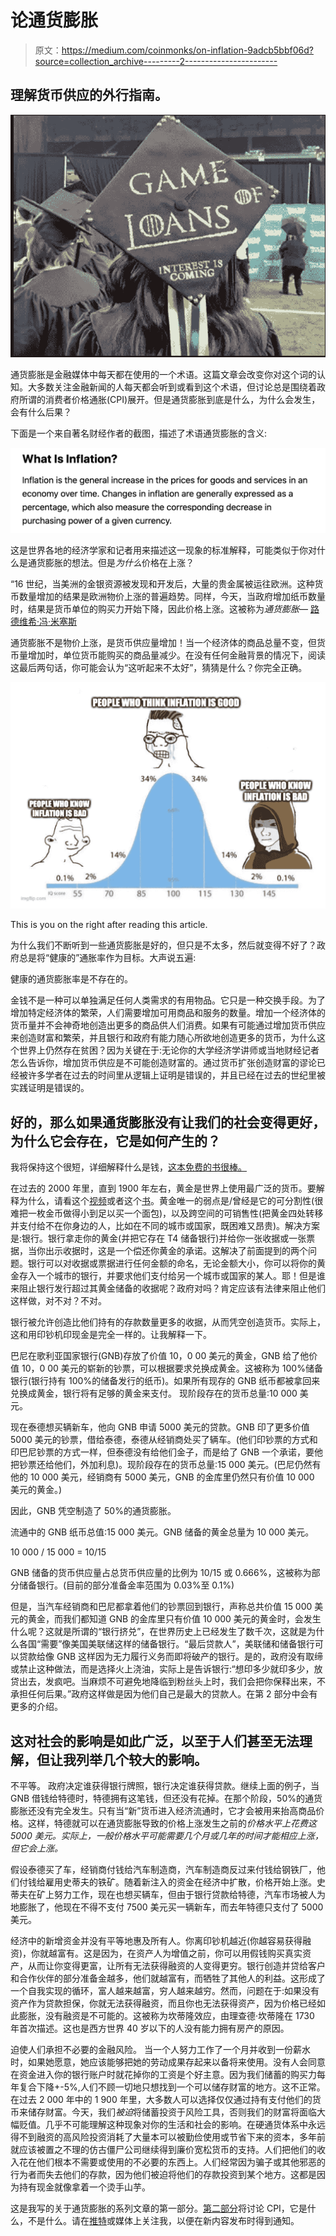 # 论通货膨胀

> 原文：<https://medium.com/coinmonks/on-inflation-9adcb5bbf06d?source=collection_archive---------2----------------------->

## 理解货币供应的外行指南。

![](img/427bed3c4c6d330bf68fa4aa7718bf8e.png)

通货膨胀是金融媒体中每天都在使用的一个术语。这篇文章会改变你对这个词的认知。大多数关注金融新闻的人每天都会听到或看到这个术语，但讨论总是围绕着政府所谓的消费者价格通胀(CPI)展开。但是通货膨胀到底是什么，为什么会发生，会有什么后果？

下面是一个来自著名财经作者的截图，描述了术语通货膨胀的含义:

![](img/404e5468af4b384238e45fe5855e55a3.png)

这是世界各地的经济学家和记者用来描述这一现象的标准解释，可能类似于你对什么是通货膨胀的想法。但是*为什么*价格在上涨？

“16 世纪，当美洲的金银资源被发现和开发后，大量的贵金属被运往欧洲。这种货币数量增加的结果是欧洲物价上涨的普遍趋势。同样，今天，当政府增加纸币数量时，结果是货币单位的购买力开始下降，因此价格上涨。这被称为*通货膨胀*— [路德维希·冯·米塞斯](https://mises.org/library/inflation)

通货膨胀不是物价上涨，是货币供应量增加！当一个经济体的商品总量不变，但货币量增加时，单位货币能购买的商品量减少。在没有任何金融背景的情况下，阅读这最后两句话，你可能会认为“这听起来不太好”，猜猜是什么？你完全正确。

![](img/861d35cac4481ee2eef7a6c2ed655351.png)

This is you on the right after reading this article.

为什么我们不断听到一些通货膨胀是好的，但只是不太多，然后就变得不好了？政府总是将“健康的”通胀率作为目标。大声说五遍:

健康的通货膨胀率是不存在的。

金钱不是一种可以单独满足任何人类需求的有用物品。它只是一种交换手段。为了增加特定经济体的繁荣，人们需要增加可用商品和服务的数量。增加一个经济体的货币量并不会神奇地创造出更多的商品供人们消费。如果有可能通过增加货币供应来创造财富和繁荣，并且银行和政府有能力随心所欲地创造更多的货币，为什么这个世界上仍然存在贫困？因为关键在于:无论你的大学经济学讲师或当地财经记者怎么告诉你，增加货币供应是不可能创造财富的。通过货币扩张创造财富的谬论已经被许多学者在过去的时间里从逻辑上证明是错误的，并且已经在过去的世纪里被实践证明是错误的。

## 好的，那么如果通货膨胀没有让我们的社会变得更好，为什么它会存在，它是如何产生的？

我将保持这个很短，详细解释什么是钱，[这本免费的书很棒。](https://mises.org/library/theory-money-and-credit)

在过去的 2000 年里，直到 1900 年左右，黄金是世界上使用最广泛的货币。要解释为什么，请看这个[视频](https://www.youtube.com/watch?v=bgPDW0ZpgJU)或者这个[书](https://saifedean.com/thebitcoinstandard/)。黄金唯一的弱点是/曾经是它的可分割性(很难把一枚金币做得小到足以买一个面包)，以及跨空间的可销售性(把黄金四处转移并支付给不在你身边的人，比如在不同的城市或国家，既困难又昂贵)。解决方案是:银行。银行拿走你的黄金(并把它存在 T4 储备银行)并给你一张收据或一张票据，当你出示收据时，这是一个偿还你黄金的承诺。这解决了前面提到的两个问题。银行可以对收据或票据进行任何金额的命名，无论金额大小，你可以将你的黄金存入一个城市的银行，并要求他们支付给另一个城市或国家的某人。耶！但是谁来阻止银行发行超过其黄金储备的收据呢？政府对吗？肯定应该有法律来阻止他们这样做，对不对？不对。

银行被允许创造比他们持有的存款数量更多的收据，从而凭空创造货币。实际上，这和用印钞机印现金是完全一样的。让我解释一下。

巴尼在歌利亚国家银行(GNB)存放了价值 10，0 00 美元的黄金，GNB 给了他价值 10，0 00 美元的崭新的钞票，可以根据要求兑换成黄金。这被称为 100%储备银行(银行持有 100%的储备发行的纸币)。如果所有现存的 GNB 纸币都被拿回来兑换成黄金，银行将有足够的黄金来支付。
现阶段存在的货币总量:10 000 美元。

现在泰德想买辆新车，他向 GNB 申请 5000 美元的贷款。GNB 印了更多价值 5000 美元的钞票，借给泰德，泰德从经销商处买了辆车。(他们印钞票的方式和印巴尼钞票的方式一样，但泰德没有给他们金子，而是给了 GNB 一个承诺，要他把钞票还给他们，外加利息)。现阶段存在的货币总量:15 000 美元。(巴尼仍然有他的 10 000 美元，经销商有 5000 美元，GNB 的金库里仍然只有价值 10 000 美元的黄金。)

因此，GNB 凭空制造了 50%的通货膨胀。

流通中的 GNB 纸币总值:15 000 美元。GNB 储备的黄金总量为 10 000 美元。

10 000 / 15 000 = 10/15

GNB 储备的货币供应量占总货币供应量的比例为 10/15 或 0.666%，这被称为部分储备银行。(目前的部分准备金率范围为 0.03%至 0.1%)

但是，当汽车经销商和巴尼都拿着他们的钞票回到银行，声称总共价值 15 000 美元的黄金，而我们都知道 GNB 的金库里只有价值 10 000 美元的黄金时，会发生什么呢？这就是所谓的“银行挤兑”，在世界历史上已经发生了数千次，这就是为什么各国“需要”像美国美联储这样的储备银行。“最后贷款人”，美联储和储备银行可以贷款给像 GNB 这样因为无力履行义务而即将破产的银行。是的，政府没有取缔或禁止这种做法，而是选择火上浇油，实际上是告诉银行:“想印多少就印多少，放贷出去，发疯吧。当麻烦不可避免地降临到粉丝头上时，我们会把你保释出来，不承担任何后果。”政府这样做是因为他们自己是最大的贷款人。在第 2 部分中会有更多的介绍。

## 这对社会的影响是如此广泛，以至于人们甚至无法理解，但让我列举几个较大的影响。

不平等。
政府决定谁获得银行牌照，银行决定谁获得贷款。继续上面的例子，当 GNB 借钱给特德时，特德拥有这笔钱，但还没有花掉。在那个阶段，50%的通货膨胀还没有完全发生。只有当“新”货币进入经济流通时，它才会被用来抬高商品价格。这样，特德就可以在通货膨胀导致的价格上涨发生之前的*价格水平上花费这 5000 美元。实际上，一般价格水平可能需要几个月或几年的时间才能相应上涨，但它会上涨。*

假设泰德买了车，经销商付钱给汽车制造商，汽车制造商反过来付钱给钢铁厂，他们付钱给雇用史蒂夫的铁矿。随着新注入的资金在经济中扩散，价格开始上涨。史蒂夫在矿上努力工作，现在也想买辆车，但由于银行贷款给特德，汽车市场被人为地膨胀了，他现在不得不支付 7500 美元买一辆新车，而去年特德只支付了 5000 美元。

经济中的新增资金并没有平等地惠及所有人。你离印钞机越近(你越容易获得融资)，你就越富有。这是因为，在资产人为增值之前，你可以用假钱购买真实资产，从而让你变得更富，让所有无法获得融资的人变得更穷。银行创造并贷给客户和合作伙伴的部分准备金越多，他们就越富有，而牺牲了其他人的利益。这形成了一个自我实现的循环，富人越来越富，穷人越来越穷。然而，问题在于:如果没有资产作为贷款担保，你就无法获得融资，而且你也无法获得资产，因为价格已经如此膨胀，没有融资是不可能的。这被称为坎蒂隆效应，由理查德·坎蒂隆在 1730 年首次描述。这也是西方世界 40 岁以下的人没有能力拥有房产的原因。

迫使人们承担不必要的金融风险。
当一个人努力工作了一个月并收到一份薪水时，如果她愿意，她应该能够把她的劳动成果存起来以备将来使用。没有人会同意在资金进入你的银行账户时就花掉你的工资是个好主意。因为我们储蓄的购买力每年复合下降+-5%,人们不顾一切地只想找到一个可以储存财富的地方。这不正常。在过去 2 000 年中的 1 900 年里，大多数人可以选择仅仅通过持有支付他们的货币来储存财富。今天，我们*被迫*将储蓄投资于风险工具，否则我们的财富将面临大幅贬值。几乎不可能理解这种现象对你的生活和社会的影响。在硬通货体系中永远得不到融资的高风险投资消耗了大量本可以被勤俭使用或节省下来的资本，多年前就应该被置之不理的仿古僵尸公司继续得到廉价宽松货币的支持。人们把他们的收入花在他们根本不需要或使用的不必要的东西上。人们经常因为骗子或其他邪恶的行为者而失去他们的存款，因为他们被迫将他们的存款投资到某个地方。这都是因为持有现金就像拿着一个烫手山芋。

这是我写的关于通货膨胀的系列文章的第一部分。[第二部分](/coinmonks/on-inflation-part-2-cpi-ff48d36643cc)将讨论 CPI，它是什么，不是什么。请在[推特](https://twitter.com/Handrev)或媒体上关注我，以便在新内容发布时得到通知。